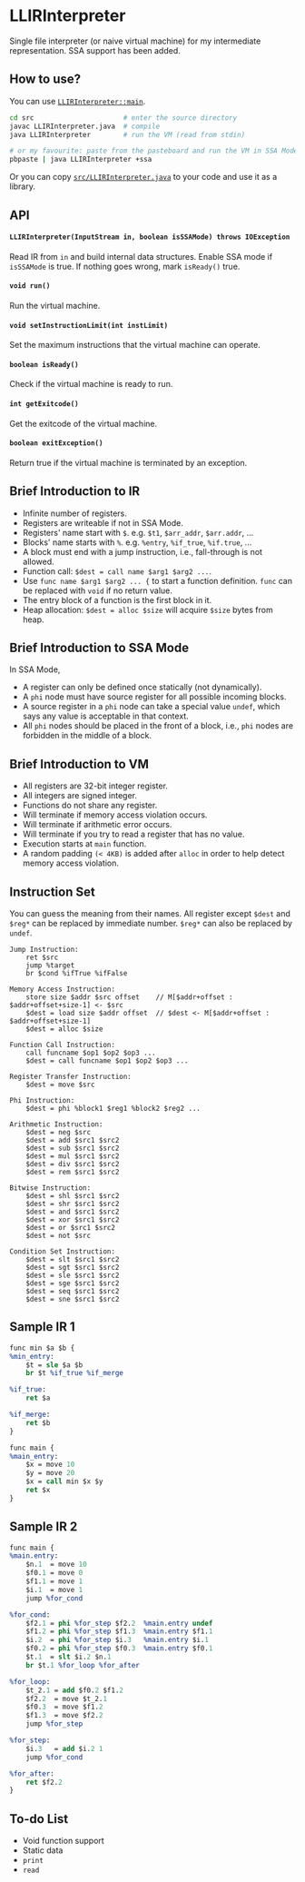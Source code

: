 # LLIRInterpreter
Single file interpreter (or naive virtual machine) for my intermediate representation. SSA support has been added.

## How to use?

You can use [`LLIRInterpreter::main`](https://github.com/abcdabcd987/LLIRInterpreter/blob/master/src/LLIRInterpreter.java#L490).

```bash
cd src                      # enter the source directory
javac LLIRInterpreter.java  # compile
java LLIRInterpreter        # run the VM (read from stdin)

# or my favourite: paste from the pasteboard and run the VM in SSA Mode
pbpaste | java LLIRInterpreter +ssa
```

Or you can copy [`src/LLIRInterpreter.java`](https://github.com/abcdabcd987/LLIRInterpreter/blob/master/src/LLIRInterpreter.java) to your code and use it as a library.

## API

#### `LLIRInterpreter(InputStream in, boolean isSSAMode) throws IOException`
Read IR from `in` and build internal data structures. Enable SSA mode if `isSSAMode` is true. If nothing goes wrong, mark `isReady()` true.

#### `void run()`
Run the virtual machine.

#### `void setInstructionLimit(int instLimit)`
Set the maximum instructions that the virtual machine can operate.

#### `boolean isReady()`
Check if the virtual machine is ready to run.

#### `int getExitcode()`
Get the exitcode of the virtual machine.

#### `boolean exitException()`
Return true if the virtual machine is terminated by an exception.

## Brief Introduction to IR

- Infinite number of registers.
- Registers are writeable if not in SSA Mode.
- Registers' name start with `$`. e.g. `$t1`, `$arr_addr`, `$arr.addr`, ...
- Blocks' name starts with `%`. e.g. `%entry`, `%if_true`, `%if.true`, ...
- A block must end with a jump instruction, i.e., fall-through is not allowed.
- Function call: `$dest = call name $arg1 $arg2 ...`.
- Use `func name $arg1 $arg2 ... {` to start a function definition. `func` can be replaced with `void` if no return value.
- The entry block of a function is the first block in it.
- Heap allocation: `$dest = alloc $size` will acquire `$size` bytes from heap.

## Brief Introduction to SSA Mode

In SSA Mode,

- A register can only be defined once statically (not dynamically).
- A `phi` node must have source register for all possible incoming blocks.
- A source register in a `phi` node can take a special value `undef`, which says any value is acceptable in that context.
- All `phi` nodes should be placed in the front of a block, i.e., `phi` nodes are forbidden in the middle of a block.

## Brief Introduction to VM

- All registers are 32-bit integer register.
- All integers are signed integer.
- Functions do not share any register.
- Will terminate if memory access violation occurs.
- Will terminate if arithmetic error occurs.
- Will terminate if you try to read a register that has no value.
- Execution starts at `main` function.
- A random padding `(< 4KB)` is added after `alloc` in order to help detect memory access violation.

## Instruction Set

You can guess the meaning from their names. All register except `$dest` and `$reg*` can be replaced by immediate number. `$reg*` can also be replaced by `undef`.

```
Jump Instruction:
    ret $src
    jump %target
    br $cond %ifTrue %ifFalse

Memory Access Instruction:
    store size $addr $src offset    // M[$addr+offset : $addr+offset+size-1] <- $src
    $dest = load size $addr offset  // $dest <- M[$addr+offset : $addr+offset+size-1]
    $dest = alloc $size

Function Call Instruction:
    call funcname $op1 $op2 $op3 ...
    $dest = call funcname $op1 $op2 $op3 ...

Register Transfer Instruction:
    $dest = move $src

Phi Instruction:
    $dest = phi %block1 $reg1 %block2 $reg2 ...

Arithmetic Instruction:
    $dest = neg $src
    $dest = add $src1 $src2
    $dest = sub $src1 $src2
    $dest = mul $src1 $src2
    $dest = div $src1 $src2
    $dest = rem $src1 $src2

Bitwise Instruction:
    $dest = shl $src1 $src2
    $dest = shr $src1 $src2
    $dest = and $src1 $src2
    $dest = xor $src1 $src2
    $dest = or $src1 $src2
    $dest = not $src

Condition Set Instruction:
    $dest = slt $src1 $src2
    $dest = sgt $src1 $src2
    $dest = sle $src1 $src2
    $dest = sge $src1 $src2
    $dest = seq $src1 $src2
    $dest = sne $src1 $src2
```

## Sample IR 1

```llvm
func min $a $b {
%min_entry:
    $t = sle $a $b
    br $t %if_true %if_merge

%if_true:
    ret $a

%if_merge:
    ret $b
}

func main {
%main_entry:
    $x = move 10
    $y = move 20
    $x = call min $x $y 
    ret $x
}
```

## Sample IR 2

```llvm
func main {
%main.entry:
    $n.1  = move 10
    $f0.1 = move 0
    $f1.1 = move 1
    $i.1  = move 1
    jump %for_cond

%for_cond:
    $f2.1 = phi %for_step $f2.2  %main.entry undef
    $f1.2 = phi %for_step $f1.3  %main.entry $f1.1
    $i.2  = phi %for_step $i.3   %main.entry $i.1
    $f0.2 = phi %for_step $f0.3  %main.entry $f0.1
    $t.1  = slt $i.2 $n.1
    br $t.1 %for_loop %for_after

%for_loop:
    $t_2.1 = add $f0.2 $f1.2
    $f2.2  = move $t_2.1
    $f0.3  = move $f1.2
    $f1.3  = move $f2.2
    jump %for_step

%for_step:
    $i.3   = add $i.2 1
    jump %for_cond

%for_after:
    ret $f2.2
}
```

## To-do List

- Void function support
- Static data
- `print`
- `read`

